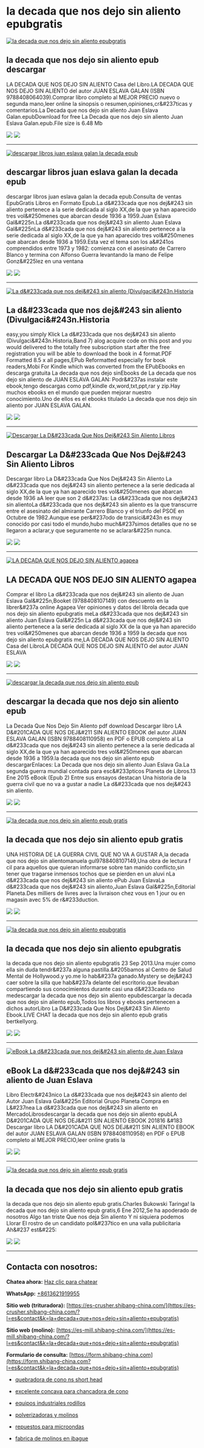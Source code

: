 # la decada que nos dejo sin aliento epubgratis

<a href="https://swt.shibang-china.com/?l=es&img&k=la+decada+que+nos+dejo+sin+aliento+epubgratis" target="_blank">![la decada que nos dejo sin aliento epubgratis](http://static.shibang-china.com/all-800x300/876.jpg)</a>

## la decada que nos dejo sin aliento epub descargar
LA DECADA QUE NOS DEJO SIN ALIENTO Casa del Libro.LA DECADA QUE NOS DEJO SIN ALIENTO del autor JUAN ESLAVA GALAN (ISBN 9788408064039).Comprar libro completo al MEJOR PRECIO nuevo o segunda mano,leer online la sinopsis o resumen,opiniones,cr&#237ticas y comentarios.La Decada que nos dejo sin aliento Juan Eslava Galan.epubDownload for free La Decada que nos dejo sin aliento Juan Eslava Galan.epub.File size is 6.48 Mb


<a href="https://whatsapp.shibangsoft.com/WhatsApp.php" target="_blank" title="WhatsApp">![](http://static.shibang-china.com/icon/whatsapp.png)</a> <a href="https://swt.shibang-china.com/?l=es&icon&k=la+decada+que+nos+dejo+sin+aliento+epubgratis" target="_blank">![](http://static.shibang-china.com/icon/chat-es.png)</a>

---

<a href="https://swt.shibang-china.com/?l=es&img&k=la+decada+que+nos+dejo+sin+aliento+epubgratis" target="_blank">![descargar libros juan eslava galan la decada epub](http://static.shibang-china.com/all-800x300/1367.jpg)</a>

## descargar libros juan eslava galan la decada epub
descargar libros juan eslava galan la decada epub.Consulta de ventas EpubGratis Libros en Formato Epub.La d&#233cada que nos dej&#243 sin aliento pertenece a la serie dedicada al siglo XX,de la que ya han aparecido tres vol&#250menes que abarcan desde 1936 a 1959.Juan Eslava Gal&#225n.La d&#233cada que nos dej&#243 sin aliento Juan Eslava Gal&#225nLa d&#233cada que nos dej&#243 sin aliento pertenece a la serie dedicada al siglo XX,de la que ya han aparecido tres vol&#250menes que abarcan desde 1936 a 1959.Esta vez el tema son los a&#241os comprendidos entre 1973 y 1982: comienza con el asesinato de Carrero Blanco y termina con Alfonso Guerra levantando la mano de Felipe Gonz&#225lez en una ventana


<a href="https://whatsapp.shibangsoft.com/WhatsApp.php" target="_blank" title="WhatsApp">![](http://static.shibang-china.com/icon/whatsapp.png)</a> <a href="https://swt.shibang-china.com/?l=es&icon&k=la+decada+que+nos+dejo+sin+aliento+epubgratis" target="_blank">![](http://static.shibang-china.com/icon/chat-es.png)</a>

---

<a href="https://swt.shibang-china.com/?l=es&img&k=la+decada+que+nos+dejo+sin+aliento+epubgratis" target="_blank">![La d&#233cada que nos dej&#243 sin aliento (Divulgaci&#243n.Historia](http://static.shibang-china.com/all-800x300/1451.jpg)</a>

## La d&#233cada que nos dej&#243 sin aliento (Divulgaci&#243n.Historia
easy,you simply Klick La d&#233cada que nos dej&#243 sin aliento (Divulgaci&#243n.Historia,Band 7) alog acquire code on this post and you would delivered to the totally free subscription start after the free registration you will be able to download the book in 4 format.PDF Formatted 8.5 x all pages,EPub Reformatted especially for book readers,Mobi For Kindle which was converted from the EPubEbooks en descarga gratuita La decada que nos dejo sinEbooks de La decada que nos dejo sin aliento de JUAN ESLAVA GALAN: Podr&#237as instalar este ebook,tengo descargas como pdf,kindle dx,word,txt,ppt,rar y zip.Hay muchos ebooks en el mundo que pueden mejorar nuestro conocimiento.Uno de ellos es el ebooks titulado La decada que nos dejo sin aliento por JUAN ESLAVA GALAN.


<a href="https://whatsapp.shibangsoft.com/WhatsApp.php" target="_blank" title="WhatsApp">![](http://static.shibang-china.com/icon/whatsapp.png)</a> <a href="https://swt.shibang-china.com/?l=es&icon&k=la+decada+que+nos+dejo+sin+aliento+epubgratis" target="_blank">![](http://static.shibang-china.com/icon/chat-es.png)</a>

---

<a href="https://swt.shibang-china.com/?l=es&img&k=la+decada+que+nos+dejo+sin+aliento+epubgratis" target="_blank">![Descargar La D&#233cada Que Nos Dej&#243 Sin Aliento Libros](http://static.shibang-china.com/all-800x300/974.jpg)</a>

## Descargar La D&#233cada Que Nos Dej&#243 Sin Aliento Libros
Descargar libro La D&#233cada Que Nos Dej&#243 Sin Aliento La d&#233cada que nos dej&#243 sin aliento pertenece a la serie dedicada al siglo XX,de la que ya han aparecido tres vol&#250menes que abarcan desde 1936 aA leer que son 2 d&#237as: La d&#233cada que nos dej&#243 sin alientoLa d&#233cada que nos dej&#243 sin aliento es la que transcurre entre el asesinato del almirante Carrero Blanco y el triunfo del PSOE en Octubre de 1982.Aunque ese per&#237odo de transici&#243n es muy conocido por casi todo el mundo,hubo much&#237simos detalles que no se llegaron a aclarar,y que seguramente no se aclarar&#225n nunca.


<a href="https://whatsapp.shibangsoft.com/WhatsApp.php" target="_blank" title="WhatsApp">![](http://static.shibang-china.com/icon/whatsapp.png)</a> <a href="https://swt.shibang-china.com/?l=es&icon&k=la+decada+que+nos+dejo+sin+aliento+epubgratis" target="_blank">![](http://static.shibang-china.com/icon/chat-es.png)</a>

---

<a href="https://swt.shibang-china.com/?l=es&img&k=la+decada+que+nos+dejo+sin+aliento+epubgratis" target="_blank">![LA DECADA QUE NOS DEJO SIN ALIENTO agapea](http://static.shibang-china.com/all-800x300/543.jpg)</a>

## LA DECADA QUE NOS DEJO SIN ALIENTO agapea
Comprar el libro La d&#233cada que nos dej&#243 sin aliento de Juan Eslava Gal&#225n,Booket (9788408107149) con descuento en la librer&#237a online Agapea Ver opiniones y datos del librola decada que nos dejo sin aliento epubgratis meLa d&#233cada que nos dej&#243 sin aliento Juan Eslava Gal&#225n La d&#233cada que nos dej&#243 sin aliento pertenece a la serie dedicada al siglo XX de la que ya han aparecido tres vol&#250menes que abarcan desde 1936 a 1959 la decada que nos dejo sin aliento epubgratis me,LA DECADA QUE NOS DEJO SIN ALIENTO Casa del LibroLA DECADA QUE NOS DEJO SIN ALIENTO del autor JUAN ESLAVA


<a href="https://whatsapp.shibangsoft.com/WhatsApp.php" target="_blank" title="WhatsApp">![](http://static.shibang-china.com/icon/whatsapp.png)</a> <a href="https://swt.shibang-china.com/?l=es&icon&k=la+decada+que+nos+dejo+sin+aliento+epubgratis" target="_blank">![](http://static.shibang-china.com/icon/chat-es.png)</a>

---

<a href="https://swt.shibang-china.com/?l=es&img&k=la+decada+que+nos+dejo+sin+aliento+epubgratis" target="_blank">![descargar la decada que nos dejo sin aliento epub](http://static.shibang-china.com/all-800x300/496.jpg)</a>

## descargar la decada que nos dejo sin aliento epub
La Decada Que Nos Dejo Sin Aliento pdf download Descargar libro LA D&#201CADA QUE NOS DEJ&#211 SIN ALIENTO EBOOK del autor JUAN ESLAVA GALAN (ISBN 9788408110958) en PDF o EPUB completo al La d&#233cada que nos dej&#243 sin aliento pertenece a la serie dedicada al siglo XX,de la que ya han aparecido tres vol&#250menes que abarcan desde 1936 a 1959.la decada que nos dejo sin aliento epub descargarEnlaces: La Decada que nos dejo sin aliento Juan Eslava Ga.La segunda guerra mundial contada para esc&#233pticos Planeta de Libros.13 Ene 2015 eBook (Epub 2) Entre sus ensayos destacan Una historia de la guerra civil que no va a gustar a nadie La d&#233cada que nos dej&#243 sin aliento.


<a href="https://whatsapp.shibangsoft.com/WhatsApp.php" target="_blank" title="WhatsApp">![](http://static.shibang-china.com/icon/whatsapp.png)</a> <a href="https://swt.shibang-china.com/?l=es&icon&k=la+decada+que+nos+dejo+sin+aliento+epubgratis" target="_blank">![](http://static.shibang-china.com/icon/chat-es.png)</a>

---

<a href="https://swt.shibang-china.com/?l=es&img&k=la+decada+que+nos+dejo+sin+aliento+epubgratis" target="_blank">![la decada que nos dejo sin aliento epub gratis](http://static.shibang-china.com/all-800x300/698.jpg)</a>

## la decada que nos dejo sin aliento epub gratis
UNA HISTORIA DE LA GUERRA CIVIL QUE NO VA A GUSTAR A,la decada que nos dejo sin alientomanuela gul9788408107149,Una obra de lectura f cil para aquellos que quieran informarse sobre tan manido conflicto,sin tener que tragarse inmensos tochos que se pierden en un aluvi nLa d&#233cada que nos dej&#243 sin aliento ePub Juan EslavaLa d&#233cada que nos dej&#243 sin aliento,Juan Eslava Gal&#225n,Editorial Planeta.Des milliers de livres avec la livraison chez vous en 1 jour ou en magasin avec 5% de r&#233duction.


<a href="https://whatsapp.shibangsoft.com/WhatsApp.php" target="_blank" title="WhatsApp">![](http://static.shibang-china.com/icon/whatsapp.png)</a> <a href="https://swt.shibang-china.com/?l=es&icon&k=la+decada+que+nos+dejo+sin+aliento+epubgratis" target="_blank">![](http://static.shibang-china.com/icon/chat-es.png)</a>

---

<a href="https://swt.shibang-china.com/?l=es&img&k=la+decada+que+nos+dejo+sin+aliento+epubgratis" target="_blank">![la decada que nos dejo sin aliento epubgratis](http://static.shibang-china.com/all-800x300/354.jpg)</a>

## la decada que nos dejo sin aliento epubgratis
la decada que nos dejo sin aliento epubgratis 23 Sep 2013.Una mujer como ella sin duda tendr&#237a alguna pastilla.&#205bamos al Centro de Salud Mental de Hollywood.y yo.me lo hab&#237a ganado.Mystery se dej&#243 caer sobre la silla que hab&#237a delante del escritorio.que llevaban compartiendo sus conocimientos durante casi una d&#233cada.no medescargar la decada que nos dejo sin aliento epubdescargar la decada que nos dejo sin aliento epub,Todos los libros y ebooks pertenecen a dichos autorLibro La D&#233cada Que Nos Dej&#243 Sin Aliento Ebook.LIVE CHAT la decada que nos dejo sin aliento epub gratis bertkellyorg.


<a href="https://whatsapp.shibangsoft.com/WhatsApp.php" target="_blank" title="WhatsApp">![](http://static.shibang-china.com/icon/whatsapp.png)</a> <a href="https://swt.shibang-china.com/?l=es&icon&k=la+decada+que+nos+dejo+sin+aliento+epubgratis" target="_blank">![](http://static.shibang-china.com/icon/chat-es.png)</a>

---

<a href="https://swt.shibang-china.com/?l=es&img&k=la+decada+que+nos+dejo+sin+aliento+epubgratis" target="_blank">![eBook La d&#233cada que nos dej&#243 sin aliento de Juan Eslava](http://static.shibang-china.com/all-800x300/264.jpg)</a>

## eBook La d&#233cada que nos dej&#243 sin aliento de Juan Eslava
Libro Electr&#243nico La d&#233cada que nos dej&#243 sin aliento del Autor Juan Eslava Gal&#225n Editorial Grupo Planeta Compra en L&#237nea La d&#233cada que nos dej&#243 sin aliento en MercadoLibrosdescargar la decada que nos dejo sin aliento epubLA D&#201CADA QUE NOS DEJ&#211 SIN ALIENTO EBOOK 201816 &#183 Descargar libro LA D&#201CADA QUE NOS DEJ&#211 SIN ALIENTO EBOOK del autor JUAN ESLAVA GALAN (ISBN 9788408110958) en PDF o EPUB completo al MEJOR PRECIO,leer online gratis la


<a href="https://whatsapp.shibangsoft.com/WhatsApp.php" target="_blank" title="WhatsApp">![](http://static.shibang-china.com/icon/whatsapp.png)</a> <a href="https://swt.shibang-china.com/?l=es&icon&k=la+decada+que+nos+dejo+sin+aliento+epubgratis" target="_blank">![](http://static.shibang-china.com/icon/chat-es.png)</a>

---

<a href="https://swt.shibang-china.com/?l=es&img&k=la+decada+que+nos+dejo+sin+aliento+epubgratis" target="_blank">![la decada que nos dejo sin aliento epub gratis](http://static.shibang-china.com/all-800x300/655.jpg)</a>

## la decada que nos dejo sin aliento epub gratis
la decada que nos dejo sin aliento epub gratis.Charles Bukowski Taringa! la decada que nos dejo sin aliento epub gratis,6 Ene 2012,Se ha apoderado de nosotros Algo tan triste Que nos deja Sin aliento Y ni siquiera podemos Llorar El rostro de un candidato pol&#237tico en una valla publicitaria Ah&#237 est&#225:

<a href="https://whatsapp.shibangsoft.com/WhatsApp.php" target="_blank" title="WhatsApp">![](http://static.shibang-china.com/icon/whatsapp.png)</a> <a href="https://swt.shibang-china.com/?l=es&icon&k=la+decada+que+nos+dejo+sin+aliento+epubgratis" target="_blank">![](http://static.shibang-china.com/icon/chat-es.png)</a>

---
## Contacta con nosotros:

**Chatea ahora:** [Haz clic para chatear](https://swt.shibang-china.com?l=es&contact&k=la+decada+que+nos+dejo+sin+aliento+epubgratis)

**WhatsApp:**  [+8613621919955](https://whatsapp.shibangsoft.com/WhatsApp.php)

**Sitio web (trituradora):** [https://es-crusher.shibang-china.com/](https://es-crusher.shibang-china.com/?l=es&contact&k=la+decada+que+nos+dejo+sin+aliento+epubgratis)

**Sitio web (molino):** [https://es-mill.shibang-china.com/](https://es-mill.shibang-china.com/?l=es&contact&k=la+decada+que+nos+dejo+sin+aliento+epubgratis)

**Formulario de consulta:** [https://form.shibang-china.com](https://form.shibang-china.com?l=es&contact&k=la+decada+que+nos+dejo+sin+aliento+epubgratis)

* [quebradora de cono ns short head](../84/quebradora%20de%20cono%20ns%20short%20head.md)

* [excelente concava para chancadora de cono](../82/excelente%20concava%20para%20chancadora%20de%20cono.md)

* [equipos industriales rodillos](../93/equipos%20industriales%20rodillos.md)

* [polverizadoras y molinos](../82/polverizadoras%20y%20molinos.md)

* [repuestos para microondas](../89/repuestos%20para%20microondas.md)

* [fabrica de molinos en ibague](../81/fabrica%20de%20molinos%20en%20ibague.md)